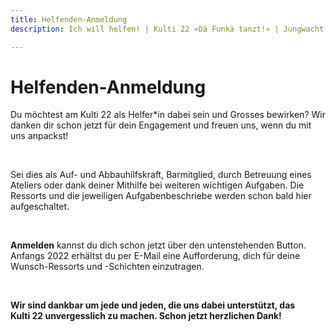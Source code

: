 ```yaml
---
title: Helfenden-Anmeldung
description: Ich will helfen! | Kulti 22 «Dä Funkä tanzt!» | Jungwacht Blauring Schweiz

---
```

# Helfenden-Anmeldung

Du möchtest am Kulti 22 als Helfer*in dabei sein und Grosses bewirken? Wir danken dir schon jetzt für dein Engagement und freuen uns, wenn du mit uns anpackst!

<br />

Sei dies als Auf- und Abbauhilfskraft, Barmitglied, durch Betreuung eines Ateliers oder dank deiner Mithilfe bei weiteren wichtigen Aufgaben. Die Ressorts und die jeweiligen Aufgabenbeschriebe werden schon bald hier aufgeschaltet.

<br />

**Anmelden** kannst du dich schon jetzt über den untenstehenden Button. Anfangs 2022 erhältst du per E-Mail eine Aufforderung, dich für deine Wunsch-Ressorts und -Schichten einzutragen.

<br />

**Wir sind dankbar um jede und jeden, die uns dabei unterstützt, das Kulti 22 unvergesslich zu machen. Schon jetzt herzlichen Dank!**